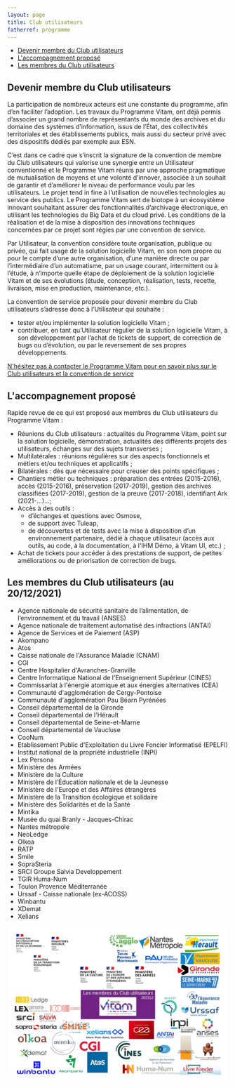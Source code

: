 ```yaml
---
layout: page
title: Club utilisateurs
fatherref: programme
---
```

* [Devenir membre du Club utilisateurs](#CU)
* [L'accompagnement proposé](#accompagnement)
* [Les membres du Club utilisateurs](#membre)

## Devenir membre du Club utilisateurs<a name="CU"></a>
La participation de nombreux acteurs est une constante du programme, afin d’en faciliter l’adoption. Les travaux du Programme Vitam, ont déjà permis d’associer un grand nombre de représentants du monde des archives et du domaine des systèmes d’information, issus de l’État, des collectivités territoriales et des établissements publics, mais aussi du secteur privé avec des dispositifs dédiés par exemple aux ESN.

C’est dans ce cadre que s’inscrit la signature de la convention de membre du Club utilisateurs qui valorise une synergie entre un Utilisateur conventionné et le Programme Vitam réunis par une approche pragmatique 
de mutualisation de moyens et une volonté d’innover, associée à un souhait de garantir et d’améliorer le niveau de performance voulu par les utilisateurs.
Le projet tend in fine à l’utilisation de nouvelles technologies au service des publics. Le Programme Vitam sert de biotope à un écosystème innovant souhaitant assurer des fonctionnalités d’archivage électronique, en
utilisant les technologies du Big Data et du cloud privé. Les conditions de la réalisation et de la mise à disposition des innovations techniques concernées par ce projet sont régies par une convention de service.

Par Utilisateur, la convention considère toute organisation, publique ou privée, qui fait usage de la solution logicielle Vitam, en son nom propre ou pour le compte d’une autre organisation, d’une manière directe ou par l’intermédiaire d’un automatisme, par un usage courant, intermittent ou à l’étude, à n’importe quelle étape de déploiement de la solution logicielle Vitam et de ses évolutions (étude, conception, réalisation, tests, recette, livraison, mise en production, maintenance, etc.).

La convention de service proposée pour devenir membre du Club utilisateurs s’adresse donc à l’Utilisateur qui souhaite :
* tester et/ou implémenter la solution logicielle Vitam ;
* contribuer, en tant qu’Utilisateur régulier de la solution logicielle Vitam, à son développement par l’achat de tickets de support, de correction de bugs ou d’évolution, ou par le reversement de ses propres développements.

[N'hésitez pas à contacter le Programme Vitam pour en savoir plus sur le Club utilisateurs et la convention de service](mailto:contact@programmevitam.fr)


## L'accompagnement proposé<a name="accompagnement"></a>

Rapide revue de ce qui est proposé aux membres du Club utilisateurs du Programme Vitam :

* Réunions du Club utilisateurs : actualités du Programme Vitam, point sur la solution logicielle, démonstration, actualités des différents projets des utilisateurs, échanges sur des sujets transverses ;
* Multilatérales : réunions régulières sur des aspects fonctionnels et métiers et/ou techniques et applicatifs ;
* Bilatérales : dès que nécessaire pour creuser des points spécifiques ;
* Chantiers métier ou techniques : préparation des entrées (2015-2016), accès (2015-2016), préservation (2017-2019), gestion des archives classifiées (2017-2019), gestion de la preuve (2017-2018), identifiant Ark
(2021-…)...;
* Accès à des outils :  
    - d’échanges et questions avec Osmose,  
    - de support avec Tuleap,  
    - de découvertes et de tests avec la mise à disposition d’un environnement partenaire, dédié à chaque utilisateur (accès aux outils, au code, à la documentation, à l'IHM Démo, à Vitam UI, etc.) ;
* Achat de tickets pour accéder à des prestations de support, de petites améliorations ou de priorisation de correction de bugs.

## Les membres du Club utilisateurs (au 20/12/2021)<a name="membre"></a>

* Agence nationale de sécurité sanitaire de l’alimentation, de l’environnement et du travail (ANSES)
* Agence nationale de traitement automatisé des infractions (ANTAI)
* Agence de Services et de Paiement (ASP)
* Akompano
* Atos
* Caisse nationale de l'Assurance Maladie (CNAM)
* CGI
* Centre Hospitalier d'Avranches-Granville
* Centre Informatique National de l'Enseignement Supérieur (CINES)
* Commissariat à l'énergie atomique et aux énergies alternatives (CEA)
* Communauté d'agglomération de Cergy-Pontoise
* Communauté d'agglomération Pau Béarn Pyrénées
* Conseil départemental de la Gironde
* Conseil départemental de l'Hérault
* Conseil départemental de Seine-et-Marne
* Conseil départemental de Vaucluse
* CooNum
* Etablissement Public d'Exploitation du Livre Foncier Informatisé (EPELFI)
* Institut national de la propriété industrielle (INPI)
* Lex Persona
* Ministère des Armées
* Ministère de la Culture
* Ministère de l’Éducation nationale et de la Jeunesse
* Ministère de l'Europe et des Affaires étrangères
* Ministère de la Transition écologique et solidaire
* Ministère des Solidarités et de la Santé
* Mintika
* Musée du quai Branly - Jacques-Chirac
* Nantes métropole
* NeoLedge
* Olkoa
* RATP
* Smile
* SopraSteria
* SRCI Groupe Salvia Developpement
* TGIR Huma-Num
* Toulon Provence Méditerranée
* Urssaf - Caisse nationale (ex-ACOSS)
* Winbantu
* XDemat
* Xelians

![Logos](/public/images/202112_utilisateurs.jpg)

